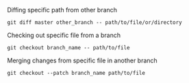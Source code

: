 Diffing specific path from other branch

    git diff master other_branch -- path/to/file/or/directory


Checking out specific file from a branch
    
    git checkout branch_name -- path/to/file

Merging changes from specific file in another branch

    git checkout --patch branch_name path/to/file
